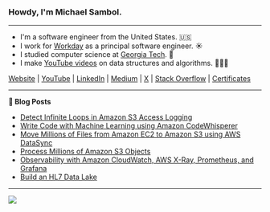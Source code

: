 ### Howdy, I'm Michael Sambol.

-------

- I'm a software engineer from the United States. 🇺🇸
- I work for [Workday](https://github.com/Workday) as a principal software engineer. ☀️
- I studied computer science at [Georgia Tech](https://www.cc.gatech.edu/). 🐝
- I make [YouTube videos](https://www.youtube.com/@MichaelSambol) on data structures and algorithms. 👨🏻‍💻

[Website](https://michaelsambol.com/) | [YouTube](https://www.youtube.com/@MichaelSambol) | [LinkedIn](https://www.linkedin.com/in/michael-sambol) | [Medium](https://michaelsambol.medium.com/) | [X](https://twitter.com/MikeSambol) | [Stack Overflow](https://stackoverflow.com/users/1978506/sambol) | [Certificates](https://www.credly.com/users/michael-sambol)

-------

**📝 Blog Posts**

- [Detect Infinite Loops in Amazon S3 Access Logging](https://michaelsambol.medium.com/detect-infinite-loops-in-amazon-s3-access-logging-bd389efdc55f)
- [Write Code with Machine Learning using Amazon CodeWhisperer](https://michaelsambol.medium.com/write-code-with-machine-learning-using-amazon-codewhisperer-fcfdd538e6c9)
- [Move Millions of Files from Amazon EC2 to Amazon S3 using AWS DataSync](https://michaelsambol.medium.com/move-millions-of-files-from-amazon-ec2-to-amazon-s3-using-aws-datasync-a15bb31a81a1)
- [Process Millions of Amazon S3 Objects](https://michaelsambol.medium.com/process-millions-of-amazon-s3-objects-28e280ef9e0a)
- [Observability with Amazon CloudWatch, AWS X-Ray, Prometheus, and Grafana](https://medium.com/cloud-native-daily/observability-with-amazon-cloudwatch-aws-x-ray-prometheus-and-grafana-b15708eeddbe)
- [Build an HL7 Data Lake](https://michaelsambol.medium.com/build-an-hl7-data-lake-e029e4af9c51)

-------

<img src="https://cdk-stats.vercel.app/api?username=msambol"/>

